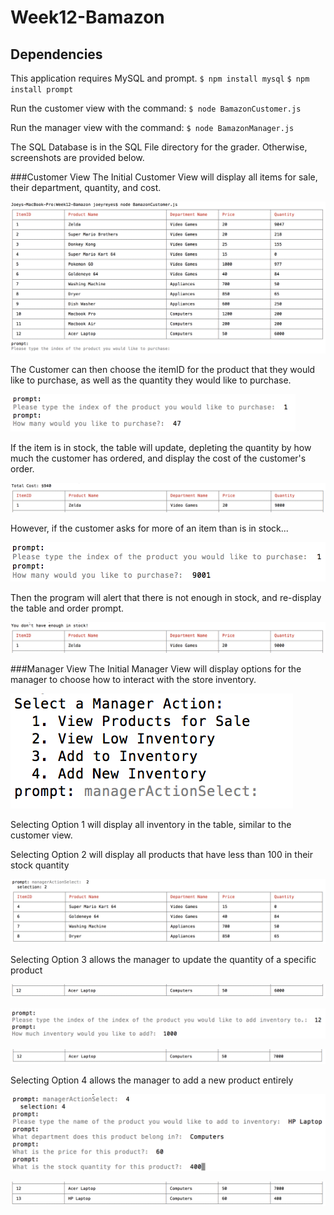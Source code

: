 # Week12-Bamazon

## Dependencies
This application requires MySQL and prompt.
`$ npm install mysql`
`$ npm install prompt`

Run the customer view with the command:
`$ node BamazonCustomer.js`

Run the manager view with the command:
`$ node BamazonManager.js`

The SQL Database is in the SQL File directory for the grader. Otherwise, screenshots are provided below.

###Customer View
The Initial Customer View will display all items for sale, their department, quantity, and cost.

<img src="/Images/Customer1.png" alt="Customer View 1">

The Customer can then choose the itemID for the product that they would like to purchase, as well as the quantity they would like to purchase.

<img src="/Images/Customer2.png" alt="Customer View 2" height=60px>

If the item is in stock, the table will update, depleting the quantity by how much the customer has ordered, and display the cost of the customer's order.

![Customer View 3](/Images/Customer3.png)

However, if the customer asks for more of an item than is in stock...

![Customer View 4](/Images/Customer4.png)

Then the program will alert that there is not enough in stock, and re-display the table and order prompt.

![Customer View 5](/Images/Customer5.png)

###Manager View
The Initial Manager View will display options for the manager to choose how to interact with the store inventory.

![Manager View 1](/Images/Manager1.png)

Selecting Option 1 will display all inventory in the table, similar to the customer view.


Selecting Option 2 will display all products that have less than 100 in their stock quantity

![Manager View 2](/Images/Manager2.png)

Selecting Option 3 allows the manager to update the quantity of a specific product

![Manager View 3](/Images/Manager3.png)

![Manager View 4](/Images/Manager4.png)

![Manager View 5](/Images/Manager5.png)

Selecting Option 4 allows the manager to add a new product entirely

![Manager View 6](/Images/Manager6.png)

![Manager View 7](/Images/Manager7.png)
